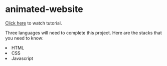 <h1>animated-website</h1>
<p><a href="https://www.youtube.com/watch?v=lOAk7-bPyMk">Click here</a> to watch tutorial.</p>
<p>Three languages will need to complete this project. Here are the stacks that you need to know:</p>
<li>HTML</li>
<li>CSS</li>
<li>Javascript</li>
